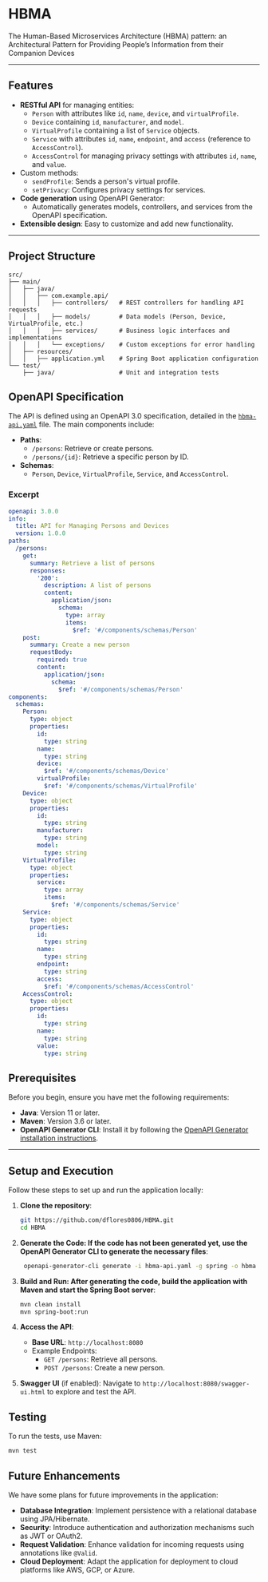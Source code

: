 # HBMA
The Human-Based Microservices Architecture (HBMA) pattern: an Architectural Pattern for Providing People’s Information from their Companion Devices

---

## Features

- **RESTful API** for managing entities:
  - `Person` with attributes like `id`, `name`, `device`, and `virtualProfile`.
  - `Device` containing `id`, `manufacturer`, and `model`.
  - `VirtualProfile` containing a list of `Service` objects.
  - `Service` with attributes `id`, `name`, `endpoint`, and `access` (reference to `AccessControl`).
  - `AccessControl` for managing privacy settings with attributes `id`, `name`, and `value`.
- Custom methods:
  - `sendProfile`: Sends a person's virtual profile.
  - `setPrivacy`: Configures privacy settings for services.
- **Code generation** using OpenAPI Generator:
  - Automatically generates models, controllers, and services from the OpenAPI specification.
- **Extensible design**: Easy to customize and add new functionality.

---

## Project Structure

```plaintext
src/
├── main/
│   ├── java/
│   │   ├── com.example.api/
│   │   │   ├── controllers/   # REST controllers for handling API requests
│   │   │   ├── models/        # Data models (Person, Device, VirtualProfile, etc.)
│   │   │   ├── services/      # Business logic interfaces and implementations
│   │   │   └── exceptions/    # Custom exceptions for error handling
│   ├── resources/
│   │   ├── application.yml    # Spring Boot application configuration
└── test/
    ├── java/                  # Unit and integration tests
```

## OpenAPI Specification

The API is defined using an OpenAPI 3.0 specification, detailed in the [`hbma-api.yaml`](hbma-api.yaml) file. The main components include:

- **Paths**:
  - `/persons`: Retrieve or create persons.
  - `/persons/{id}`: Retrieve a specific person by ID.
- **Schemas**:
  - `Person`, `Device`, `VirtualProfile`, `Service`, and `AccessControl`.

### Excerpt

```yaml
openapi: 3.0.0
info:
  title: API for Managing Persons and Devices
  version: 1.0.0
paths:
  /persons:
    get:
      summary: Retrieve a list of persons
      responses:
        '200':
          description: A list of persons
          content:
            application/json:
              schema:
                type: array
                items:
                  $ref: '#/components/schemas/Person'
    post:
      summary: Create a new person
      requestBody:
        required: true
        content:
          application/json:
            schema:
              $ref: '#/components/schemas/Person'
components:
  schemas:
    Person:
      type: object
      properties:
        id:
          type: string
        name:
          type: string
        device:
          $ref: '#/components/schemas/Device'
        virtualProfile:
          $ref: '#/components/schemas/VirtualProfile'
    Device:
      type: object
      properties:
        id:
          type: string
        manufacturer:
          type: string
        model:
          type: string
    VirtualProfile:
      type: object
      properties:
        service:
          type: array
          items:
            $ref: '#/components/schemas/Service'
    Service:
      type: object
      properties:
        id:
          type: string
        name:
          type: string
        endpoint:
          type: string
        access:
          $ref: '#/components/schemas/AccessControl'
    AccessControl:
      type: object
      properties:
        id:
          type: string
        name:
          type: string
        value:
          type: string
```

## Prerequisites

Before you begin, ensure you have met the following requirements:

- **Java**: Version 11 or later.
- **Maven**: Version 3.6 or later.
- **OpenAPI Generator CLI**: Install it by following the [OpenAPI Generator installation instructions](https://openapi-generator.tech/docs/installation/).

---

## Setup and Execution

Follow these steps to set up and run the application locally:

1. **Clone the repository**:
   ```bash
   git https://github.com/dflores0806/HBMA.git
   cd HBMA
   ```    
2. **Generate the Code: If the code has not been generated yet, use the OpenAPI Generator CLI to generate the necessary files**:
   ```bash
	openapi-generator-cli generate -i hbma-api.yaml -g spring -o hbma
	```
	
3. **Build and Run: After generating the code, build the application with Maven and start the Spring Boot server**:
   ```bash
   mvn clean install
   mvn spring-boot:run
   ```
   
4. **Access the API**:
   - **Base URL**: `http://localhost:8080`
   - Example Endpoints:
     - `GET /persons`: Retrieve all persons.
     - `POST /persons`: Create a new person.

5. **Swagger UI** (if enabled):
   Navigate to `http://localhost:8080/swagger-ui.html` to explore and test the API.
   
## Testing

To run the tests, use Maven:

```bash
mvn test
```

## Future Enhancements

We have some plans for future improvements in the application:

- **Database Integration**: Implement persistence with a relational database using JPA/Hibernate.
- **Security**: Introduce authentication and authorization mechanisms such as JWT or OAuth2.
- **Request Validation**: Enhance validation for incoming requests using annotations like `@Valid`.
- **Cloud Deployment**: Adapt the application for deployment to cloud platforms like AWS, GCP, or Azure.
